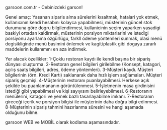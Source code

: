 garsoon.com.tr - Cebinizdeki garson!

Genel amaç:
Yasanan siparis alma sürelerini kısaltmak, hatalari yok etmek, kullanıcının kendi hesabını kolayca
yapabilmesi, müsterinin güncel stok durumuna göre dogru bilgilendirmesi, kullanicinin seçim yaparken
yasadigi baskiyi ortadan kaldirmak, müsterinin porsiyon miktarlarini ve istedigi porsiyonu ayarlama
özgürlügu, farkll ödeme yöntemleri sunmak, olasi menü degisikliginde menü basimini önlemek ve
kagit/plastik gibi dogaya zararlı maddelerin kullanımını en aza indirmek.






Yer alacak özellikler:
1-Çoklu restoran kaydı ile kendi başına bir sipariş dünyası oluşturma.
2-Restoran genel bilgileri girilebilme (Konsept, katagori, açılış saatş bilgileri, adres, ödeme yöntemleri).
3-Müşteri kaydı. Müşteri bilgilerinin (örn. Kredi Kartı) saklanarak daha hızlı işlem sağlamaları. Müşteri sipariş geçmişi.
4-Müşterinin restoranı puanlayabilmesi. Herkese açık şekilde bu puanlamananın görüntülenmesi.
5-İşletmenin masa girdinisini istediği gibi yapabilmesi ve kişi sayıyısını belirleyebilmesi. 
6-Restoranın menülerini, katagori ve yemek bazlı tasarlayabilme imkanı.
7-Restoranın gireceği içerik ve porsiyon bilgisi ile müşterinin daha doğru bilgi edinmesi.
8-Müşterinin sipariş tahmini hazırlanma süresini ve hangi aşamada olduğunu bilme.



garsoon WEB ve MOBİL olarak kodlama aşamasındadır.
